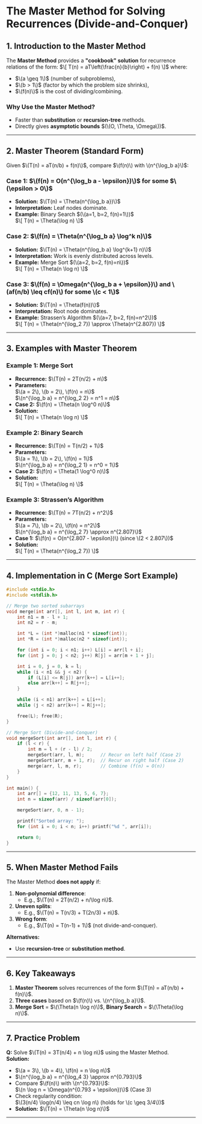 # **The Master Method for Solving Recurrences (Divide-and-Conquer)**

## **1. Introduction to the Master Method**
The **Master Method** provides a **"cookbook" solution** for recurrence relations of the form:
$\[
T(n) = aT\left(\frac{n}{b}\right) + f(n)
\]$
where:
- $\(a \geq 1\)$ (number of subproblems),
- $\(b > 1\)$ (factor by which the problem size shrinks),
- $\(f(n)\)$ is the cost of dividing/combining.

### **Why Use the Master Method?**
- Faster than **substitution** or **recursion-tree** methods.
- Directly gives **asymptotic bounds** $(\(O, \Theta, \Omega\))$.

---

## **2. Master Theorem (Standard Form)**
Given $\(T(n) = aT(n/b) + f(n)\)$, compare $\(f(n)\) with \(n^{\log_b a}\)$:

### **Case 1: $\(f(n) = O(n^{\log_b a - \epsilon})\)$ for some $\(\epsilon > 0\)$**
- **Solution:** $\(T(n) = \Theta(n^{\log_b a})\)$  
- **Interpretation:** Leaf nodes dominate.  
- **Example:** Binary Search $(\(a=1, b=2, f(n)=1\))$  
  $\[
  T(n) = \Theta(\log n)
  \]$

### **Case 2: $\(f(n) = \Theta(n^{\log_b a} \log^k n)\)$**  
- **Solution:** $\(T(n) = \Theta(n^{\log_b a} \log^{k+1} n)\)$  
- **Interpretation:** Work is evenly distributed across levels.  
- **Example:** Merge Sort $(\(a=2, b=2, f(n)=n\))$  
  $\[
  T(n) = \Theta(n \log n)
  \]$

### **Case 3: $\(f(n) = \Omega(n^{\log_b a + \epsilon})\) and \(af(n/b) \leq cf(n)\) for some \(c < 1\)$**  
- **Solution:** $\(T(n) = \Theta(f(n))\)$  
- **Interpretation:** Root node dominates.  
- **Example:** Strassen’s Algorithm $(\(a=7, b=2, f(n)=n^2\))$  
  $\[
  T(n) = \Theta(n^{\log_2 7}) \approx \Theta(n^{2.807})
  \]$

---

## **3. Examples with Master Theorem**

### **Example 1: Merge Sort**
- **Recurrence:** $\(T(n) = 2T(n/2) + n\)$  
- **Parameters:**  
  $\(a = 2\), \(b = 2\), \(f(n) = n\)$  
  $\(n^{\log_b a} = n^{\log_2 2} = n^1 = n\)$  
- **Case 2:** $\(f(n) = \Theta(n \log^0 n)\)$  
- **Solution:**  
  $\[
  T(n) = \Theta(n \log n)
  \]$

### **Example 2: Binary Search**
- **Recurrence:** $\(T(n) = T(n/2) + 1\)$  
- **Parameters:**  
  $\(a = 1\), \(b = 2\), \(f(n) = 1\)$  
  $\(n^{\log_b a} = n^{\log_2 1} = n^0 = 1\)$  
- **Case 2:** $\(f(n) = \Theta(1 \log^0 n)\)$  
- **Solution:**  
  $\[
  T(n) = \Theta(\log n)
  \]$

### **Example 3: Strassen’s Algorithm**
- **Recurrence:** $\(T(n) = 7T(n/2) + n^2\)$  
- **Parameters:**  
  $\(a = 7\), \(b = 2\), \(f(n) = n^2\)$  
  $\(n^{\log_b a} = n^{\log_2 7} \approx n^{2.807}\)$  
- **Case 1:** $\(f(n) = O(n^{2.807 - \epsilon})\) (since \(2 < 2.807\))$  
- **Solution:**  
  $\[
  T(n) = \Theta(n^{\log_2 7})
  \]$

---

## **4. Implementation in C (Merge Sort Example)**
```c
#include <stdio.h>
#include <stdlib.h>

// Merge two sorted subarrays
void merge(int arr[], int l, int m, int r) {
    int n1 = m - l + 1;
    int n2 = r - m;

    int *L = (int *)malloc(n1 * sizeof(int));
    int *R = (int *)malloc(n2 * sizeof(int));

    for (int i = 0; i < n1; i++) L[i] = arr[l + i];
    for (int j = 0; j < n2; j++) R[j] = arr[m + 1 + j];

    int i = 0, j = 0, k = l;
    while (i < n1 && j < n2) {
        if (L[i] <= R[j]) arr[k++] = L[i++];
        else arr[k++] = R[j++];
    }

    while (i < n1) arr[k++] = L[i++];
    while (j < n2) arr[k++] = R[j++];

    free(L); free(R);
}

// Merge Sort (Divide-and-Conquer)
void mergeSort(int arr[], int l, int r) {
    if (l < r) {
        int m = l + (r - l) / 2;
        mergeSort(arr, l, m);      // Recur on left half (Case 2)
        mergeSort(arr, m + 1, r);  // Recur on right half (Case 2)
        merge(arr, l, m, r);       // Combine (f(n) = O(n))
    }
}

int main() {
    int arr[] = {12, 11, 13, 5, 6, 7};
    int n = sizeof(arr) / sizeof(arr[0]);

    mergeSort(arr, 0, n - 1);

    printf("Sorted array: ");
    for (int i = 0; i < n; i++) printf("%d ", arr[i]);

    return 0;
}
```

---

## **5. When Master Method Fails**
The Master Method **does not apply** if:
1. **Non-polynomial difference**:  
   - E.g., $\(T(n) = 2T(n/2) + n/\log n\)$.  
2. **Uneven splits**:  
   - E.g., $\(T(n) = T(n/3) + T(2n/3) + n\)$.  
3. **Wrong form**:  
   - E.g., $\(T(n) = T(n-1) + 1\)$ (not divide-and-conquer).  

**Alternatives:**  
- Use **recursion-tree** or **substitution method**.

---

## **6. Key Takeaways**
1. **Master Theorem** solves recurrences of the form $\(T(n) = aT(n/b) + f(n)\)$.  
2. **Three cases** based on $\(f(n)\) vs. \(n^{\log_b a}\)$.  
3. **Merge Sort** = $\(\Theta(n \log n)\)$, **Binary Search** = $\(\Theta(\log n)\)$.  

---

## **7. Practice Problem**
**Q:** Solve $\(T(n) = 3T(n/4) + n \log n\)$ using the Master Method.  
**Solution:**  
- $\(a = 3\), \(b = 4\), \(f(n) = n \log n\)$  
- $\(n^{\log_b a} = n^{\log_4 3} \approx n^{0.793}\)$  
- Compare $\(f(n)\) with \(n^{0.793}\)$:  
  $\(n \log n = \Omega(n^{0.793 + \epsilon})\)$ (Case 3)  
- Check regularity condition:  
  $\(3(n/4) \log(n/4) \leq cn \log n\) (holds for \(c \geq 3/4\))$  
- **Solution:** $\(T(n) = \Theta(n \log n)\)$  

---

